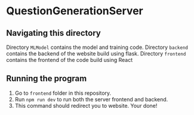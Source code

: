 # QuestionGenerationServer

## Navigating this directory
Directory `MLModel` contains the model and training code. Directory `backend` contains the backend of the website build using flask. Directory `frontend` contains the frontend of the code build using React

## Running the program
1. Go to `frontend` folder in this repository.
2. Run `npm run dev` to run both the server frontend and backend. 
3. This command should redirect you to website. Your done!  
